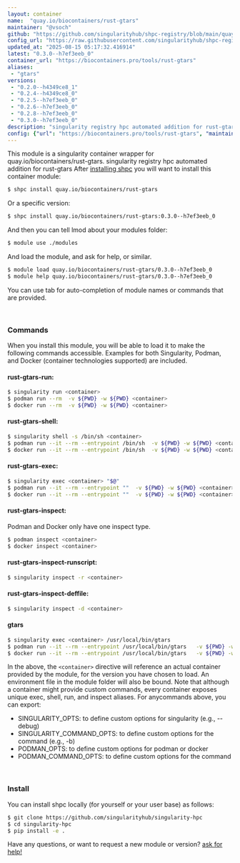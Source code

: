 ```yaml
---
layout: container
name:  "quay.io/biocontainers/rust-gtars"
maintainer: "@vsoch"
github: "https://github.com/singularityhub/shpc-registry/blob/main/quay.io/biocontainers/rust-gtars/container.yaml"
config_url: "https://raw.githubusercontent.com/singularityhub/shpc-registry/main/quay.io/biocontainers/rust-gtars/container.yaml"
updated_at: "2025-08-15 05:17:32.416914"
latest: "0.3.0--h7ef3eeb_0"
container_url: "https://biocontainers.pro/tools/rust-gtars"
aliases:
 - "gtars"
versions:
 - "0.2.0--h4349ce8_1"
 - "0.2.4--h4349ce8_0"
 - "0.2.5--h7ef3eeb_0"
 - "0.2.6--h7ef3eeb_0"
 - "0.2.8--h7ef3eeb_0"
 - "0.3.0--h7ef3eeb_0"
description: "singularity registry hpc automated addition for rust-gtars"
config: {"url": "https://biocontainers.pro/tools/rust-gtars", "maintainer": "@vsoch", "description": "singularity registry hpc automated addition for rust-gtars", "latest": {"0.3.0--h7ef3eeb_0": "sha256:9039041a0fdaf03097af5d2a09d97868f2d62feb1b7b2a800653bbf0b959bcb7"}, "tags": {"0.2.0--h4349ce8_1": "sha256:74c31e3f586b159c0a5b9a839a37d2c2878644f9e5b25974ba4c25394397c3c7", "0.2.4--h4349ce8_0": "sha256:b4e254fdbc9952bf624ddafece0efca6e89ef1d7c7f78c34f95b71270ebee6eb", "0.2.5--h7ef3eeb_0": "sha256:d46e2bf114060eea9ec3b005e0a2746e957087c261fbf5c84f252aab486456c8", "0.2.6--h7ef3eeb_0": "sha256:a08fc492abac66be2cd6f1677abeff3e68b143a497b169dd9c0aaecc454563c6", "0.2.8--h7ef3eeb_0": "sha256:c9910285e0c5437d2b83c81b36f71d9a32f2733295ff46c92c8c3976d399c385", "0.3.0--h7ef3eeb_0": "sha256:9039041a0fdaf03097af5d2a09d97868f2d62feb1b7b2a800653bbf0b959bcb7"}, "docker": "quay.io/biocontainers/rust-gtars", "aliases": {"gtars": "/usr/local/bin/gtars"}}
---
```


This module is a singularity container wrapper for quay.io/biocontainers/rust-gtars.
singularity registry hpc automated addition for rust-gtars
After [installing shpc](#install) you will want to install this container module:


```bash
$ shpc install quay.io/biocontainers/rust-gtars
```

Or a specific version:

```bash
$ shpc install quay.io/biocontainers/rust-gtars:0.3.0--h7ef3eeb_0
```

And then you can tell lmod about your modules folder:

```bash
$ module use ./modules
```

And load the module, and ask for help, or similar.

```bash
$ module load quay.io/biocontainers/rust-gtars/0.3.0--h7ef3eeb_0
$ module help quay.io/biocontainers/rust-gtars/0.3.0--h7ef3eeb_0
```

You can use tab for auto-completion of module names or commands that are provided.

<br>

### Commands

When you install this module, you will be able to load it to make the following commands accessible.
Examples for both Singularity, Podman, and Docker (container technologies supported) are included.

#### rust-gtars-run:

```bash
$ singularity run <container>
$ podman run --rm  -v ${PWD} -w ${PWD} <container>
$ docker run --rm  -v ${PWD} -w ${PWD} <container>
```

#### rust-gtars-shell:

```bash
$ singularity shell -s /bin/sh <container>
$ podman run --it --rm --entrypoint /bin/sh  -v ${PWD} -w ${PWD} <container>
$ docker run --it --rm --entrypoint /bin/sh  -v ${PWD} -w ${PWD} <container>
```

#### rust-gtars-exec:

```bash
$ singularity exec <container> "$@"
$ podman run --it --rm --entrypoint ""  -v ${PWD} -w ${PWD} <container> "$@"
$ docker run --it --rm --entrypoint ""  -v ${PWD} -w ${PWD} <container> "$@"
```

#### rust-gtars-inspect:

Podman and Docker only have one inspect type.

```bash
$ podman inspect <container>
$ docker inspect <container>
```

#### rust-gtars-inspect-runscript:

```bash
$ singularity inspect -r <container>
```

#### rust-gtars-inspect-deffile:

```bash
$ singularity inspect -d <container>
```


#### gtars

```bash
$ singularity exec <container> /usr/local/bin/gtars
$ podman run --it --rm --entrypoint /usr/local/bin/gtars   -v ${PWD} -w ${PWD} <container> -c " $@"
$ docker run --it --rm --entrypoint /usr/local/bin/gtars   -v ${PWD} -w ${PWD} <container> -c " $@"
```



In the above, the `<container>` directive will reference an actual container provided
by the module, for the version you have chosen to load. An environment file in the
module folder will also be bound. Note that although a container
might provide custom commands, every container exposes unique exec, shell, run, and
inspect aliases. For anycommands above, you can export:

 - SINGULARITY_OPTS: to define custom options for singularity (e.g., --debug)
 - SINGULARITY_COMMAND_OPTS: to define custom options for the command (e.g., -b)
 - PODMAN_OPTS: to define custom options for podman or docker
 - PODMAN_COMMAND_OPTS: to define custom options for the command

<br>

### Install

You can install shpc locally (for yourself or your user base) as follows:

```bash
$ git clone https://github.com/singularityhub/singularity-hpc
$ cd singularity-hpc
$ pip install -e .
```

Have any questions, or want to request a new module or version? [ask for help!](https://github.com/singularityhub/singularity-hpc/issues)